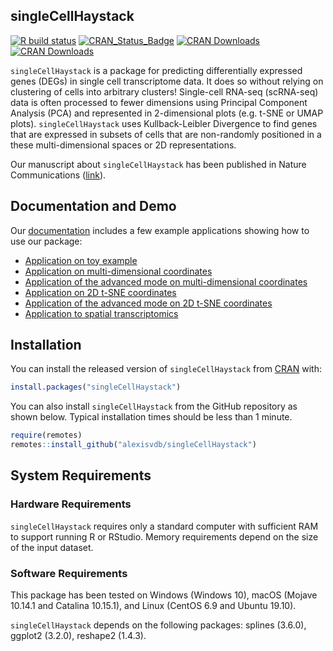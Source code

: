 
<!-- README.md is generated from README.Rmd. Please edit that file -->

## singleCellHaystack

<!-- badges: start -->

[![R build
status](https://github.com/alexisvdb/singleCellHaystack/workflows/R-CMD-check/badge.svg)](https://github.com/alexisvdb/singleCellHaystack/actions)
[![CRAN\_Status\_Badge](https://www.r-pkg.org/badges/version/singleCellHaystack)](https://cran.r-project.org/package=singleCellHaystack)
[![CRAN
Downloads](https://cranlogs.r-pkg.org/badges/singleCellHaystack)](https://cran.r-project.org/package=singleCellHaystack)
[![CRAN
Downloads](https://cranlogs.r-pkg.org/badges/grand-total/singleCellHaystack)](https://cran.r-project.org/package=singleCellHaystack)
<!-- badges: end -->

`singleCellHaystack` is a package for predicting differentially
expressed genes (DEGs) in single cell transcriptome data. It does so
without relying on clustering of cells into arbitrary clusters\!
Single-cell RNA-seq (scRNA-seq) data is often processed to fewer
dimensions using Principal Component Analysis (PCA) and represented in
2-dimensional plots (e.g. t-SNE or UMAP plots). `singleCellHaystack`
uses Kullback-Leibler Divergence to find genes that are expressed in
subsets of cells that are non-randomly positioned in a these
multi-dimensional spaces or 2D representations.

Our manuscript about `singleCellHaystack` has been published in Nature
Communications ([link](https://doi.org/10.1038/s41467-020-17900-3)).

## Documentation and Demo

Our [documentation](https://alexisvdb.github.io/singleCellHaystack/)
includes a few example applications showing how to use our package:

  - [Application on toy
    example](https://alexisvdb.github.io/singleCellHaystack/articles/a01_toy_example.html)
  - [Application on multi-dimensional
    coordinates](https://alexisvdb.github.io/singleCellHaystack/articles/examples/a02_example_highD_default.html)
  - [Application of the advanced mode on multi-dimensional
    coordinates](https://alexisvdb.github.io/singleCellHaystack/articles/examples/a03_example_highD_advanced.html)
  - [Application on 2D t-SNE
    coordinates](https://alexisvdb.github.io/singleCellHaystack/articles/examples/a04_example_tsne2D_default.html)
  - [Application of the advanced mode on 2D t-SNE
    coordinates](https://alexisvdb.github.io/singleCellHaystack/articles/examples/a05_example_tsne2D_advanced.html)
  - [Application to spatial
    transcriptomics](https://alexisvdb.github.io/singleCellHaystack/articles/examples/a06_example_spatial_transcriptomics.html)

## Installation

You can install the released version of `singleCellHaystack` from
[CRAN](https://CRAN.R-project.org/package=singleCellHaystack) with:

``` r
install.packages("singleCellHaystack")
```

You can also install `singleCellHaystack` from the GitHub repository as
shown below. Typical installation times should be less than 1 minute.

``` r
require(remotes)
remotes::install_github("alexisvdb/singleCellHaystack")
```

## System Requirements

### Hardware Requirements

`singleCellHaystack` requires only a standard computer with sufficient
RAM to support running R or RStudio. Memory requirements depend on the
size of the input dataset.

### Software Requirements

This package has been tested on Windows (Windows 10), macOS (Mojave
10.14.1 and Catalina 10.15.1), and Linux (CentOS 6.9 and Ubuntu 19.10).

`singleCellHaystack` depends on the following packages: splines (3.6.0),
ggplot2 (3.2.0), reshape2 (1.4.3).

